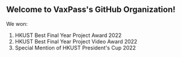 ## Welcome to VaxPass's GitHub Organization!

We won:
1. HKUST Best Final Year Project Award 2022
2. HKUST Best Final Year Project Video Award 2022
3. Special Mention of HKUST President's Cup 2022
